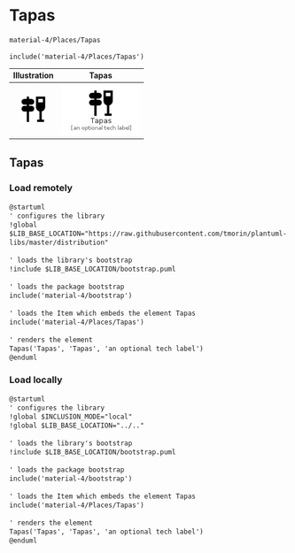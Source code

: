 # Tapas


```text
material-4/Places/Tapas
```

```text
include('material-4/Places/Tapas')
```



| Illustration | Tapas |
| :---: | :---: |
| ![illustration for Illustration](../../material-4/Places/Tapas.png) | ![illustration for Tapas](../../material-4/Places/Tapas.Local.png) |




## Tapas

### Load remotely
```plantuml
@startuml
' configures the library
!global $LIB_BASE_LOCATION="https://raw.githubusercontent.com/tmorin/plantuml-libs/master/distribution"

' loads the library's bootstrap
!include $LIB_BASE_LOCATION/bootstrap.puml

' loads the package bootstrap
include('material-4/bootstrap')

' loads the Item which embeds the element Tapas
include('material-4/Places/Tapas')

' renders the element
Tapas('Tapas', 'Tapas', 'an optional tech label')
@enduml
```

### Load locally
```plantuml
@startuml
' configures the library
!global $INCLUSION_MODE="local"
!global $LIB_BASE_LOCATION="../.."

' loads the library's bootstrap
!include $LIB_BASE_LOCATION/bootstrap.puml

' loads the package bootstrap
include('material-4/bootstrap')

' loads the Item which embeds the element Tapas
include('material-4/Places/Tapas')

' renders the element
Tapas('Tapas', 'Tapas', 'an optional tech label')
@enduml
```

